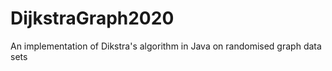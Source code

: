 # DijkstraGraph2020
 An implementation of Dikstra's algorithm in Java on randomised graph data sets
